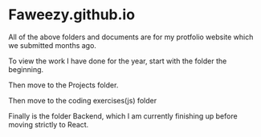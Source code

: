 # Faweezy.github.io

All of the above folders and documents are for my protfolio website which we submitted months ago.

To view the work I have done for the year, start with the folder the beginning.

Then move to the Projects folder.

Then move to the coding exercises(js) folder

Finally is the folder Backend, which I am currently finishing up before moving strictly to React.


